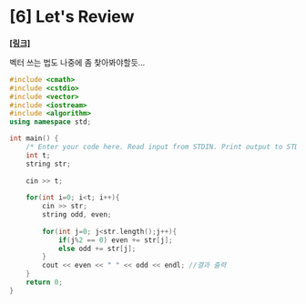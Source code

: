 # [6] Let's Review



**[[링크]](https://www.hackerrank.com/challenges/30-review-loop/problem?h_r=email&unlock_token=451ce6e6a171818022c2abb63caac8ffa4f4ecf5&utm_campaign=30_days_of_code_continuous&utm_medium=email&utm_source=daily_reminder)**

벡터 쓰는 법도 나중에 좀 찾아봐야할듯...



``` c++
#include <cmath>
#include <cstdio>
#include <vector>
#include <iostream>
#include <algorithm>
using namespace std;

int main() {
    /* Enter your code here. Read input from STDIN. Print output to STDOUT */
    int t;
    string str;
    
    cin >> t;
    
    for(int i=0; i<t; i++){
        cin >> str;
        string odd, even;
        
        for(int j=0; j<str.length();j++){
            if(j%2 == 0) even += str[j];
            else odd += str[j];
        }
        cout << even << " " << odd << endl; //결과 출력
    }
    return 0;
}
```


